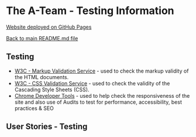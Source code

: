 # The A-Team - Testing Information

[Website deployed on GitHub Pages](https://devtoguk.github.io/milestone-1-THE-A-TEAM/index.html)  

[Back to main README.md file](https://devtoguk.github.io/milestone-1-THE-A-TEAM/README.md)

## Testing
- [W3C - Markup Validation Service](https://validator.w3.org/) - used to check the markup validity of the HTML documents.
- [W3C - CSS Validation Service](https://jigsaw.w3.org/css-validator/) - used to check the validity of the Cascading Style Sheets (CSS).
- [Chrome Developer Tools](https://developers.google.com/web/tools/chrome-devtools) - used to help check the responsiveness of the site and also use of Audits to test for performance, accessibility, best practices & SEO

## User Stories - Testing
